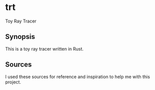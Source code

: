 # trt

Toy Ray Tracer

## Synopsis

This is a toy ray tracer written in Rust.

## Sources

I used these sources for reference and inspiration to help me with this project.
